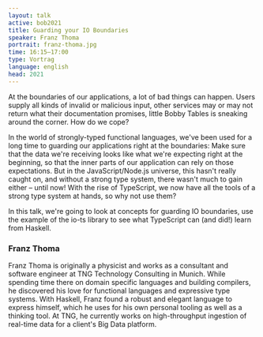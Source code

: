 ```yaml
---
layout: talk
active: bob2021
title: Guarding your IO Boundaries
speaker: Franz Thoma
portrait: franz-thoma.jpg
time: 16:15–17:00
type: Vortrag
language: english
head: 2021
---
```


At the boundaries of our applications, a lot of bad things can
happen. Users supply all kinds of invalid or malicious input, other
services may or may not return what their documentation promises,
little Bobby Tables is sneaking around the corner. How do we cope?

In the world of strongly-typed functional languages, we've been used
for a long time to guarding our applications right at the boundaries:
Make sure that the data we're receiving looks like what we're
expecting right at the beginning, so that the inner parts of our
application can rely on those expectations. But in the
JavaScript/Node.js universe, this hasn't really caught on, and without
a strong type system, there wasn't much to gain either – until now!
With the rise of TypeScript, we now have all the tools of a strong
type system at hands, so why not use them?

In this talk, we're going to look at concepts for guarding IO
boundaries, use the example of the io-ts library to see what
TypeScript can (and did!) learn from Haskell.

### Franz Thoma

Franz Thoma is originally a physicist and works as a consultant and
software engineer at TNG Technology Consulting in Munich. While
spending time there on domain specific languages and building
compilers, he discovered his love for functional languages and
expressive type systems. With Haskell, Franz found a robust and
elegant language to express himself, which he uses for his own
personal tooling as well as a thinking tool. At TNG, he currently
works on high-throughput ingestion of real-time data for a client's
Big Data platform.


